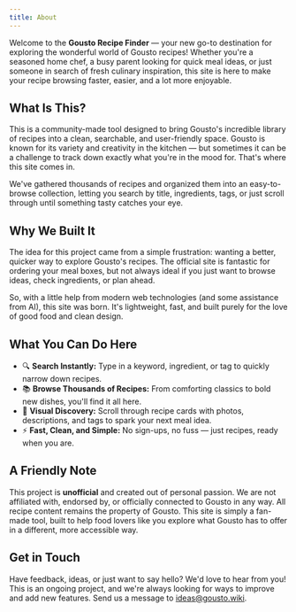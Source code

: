 ```yaml
---
title: About
---
```


Welcome to the **Gousto Recipe Finder** &mdash; your new go-to destination for exploring the wonderful world of Gousto recipes! Whether you're a seasoned home chef, a busy parent looking for quick meal ideas, or just someone in search of fresh culinary inspiration, this site is here to make your recipe browsing faster, easier, and a lot more enjoyable.

## What Is This?  

This is a community-made tool designed to bring Gousto's incredible library of recipes into a clean, searchable, and user-friendly space. Gousto is known for its variety and creativity in the kitchen &mdash; but sometimes it can be a challenge to track down exactly what you're in the mood for. That's where this site comes in.

We've gathered thousands of recipes and organized them into an easy-to-browse collection, letting you search by title, ingredients, tags, or just scroll through until something tasty catches your eye.

## Why We Built It  

The idea for this project came from a simple frustration: wanting a better, quicker way to explore Gousto's recipes. The official site is fantastic for ordering your meal boxes, but not always ideal if you just want to browse ideas, check ingredients, or plan ahead.

So, with a little help from modern web technologies (and some assistance from AI), this site was born. It's lightweight, fast, and built purely for the love of good food and clean design.

## What You Can Do Here  

- 🔍 **Search Instantly:** Type in a keyword, ingredient, or tag to quickly narrow down recipes.  
- 📚 **Browse Thousands of Recipes:** From comforting classics to bold new dishes, you'll find it all here.  
- 📸 **Visual Discovery:** Scroll through recipe cards with photos, descriptions, and tags to spark your next meal idea.  
- ⚡ **Fast, Clean, and Simple:** No sign-ups, no fuss &mdash; just recipes, ready when you are.

## A Friendly Note  

This project is **unofficial** and created out of personal passion. We are not affiliated with, endorsed by, or officially connected to Gousto in any way. All recipe content remains the property of Gousto. This site is simply a fan-made tool, built to help food lovers like you explore what Gousto has to offer in a different, more accessible way.

## Get in Touch  

Have feedback, ideas, or just want to say hello? We'd love to hear from you! This is an ongoing project, and we're always looking for ways to improve and add new features. Send us a message to [ideas@gousto.wiki](mailto:ideas@gousto.wiki).
